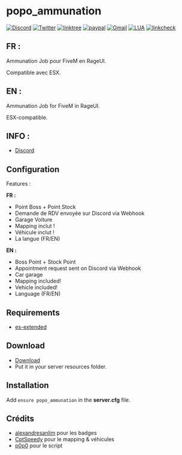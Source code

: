 # popo_ammunation

[![Discord](https://img.shields.io/badge/Discord-5865F2?style=for-the-badge&logo=discord&logoColor=white)](https://discord.gg/yQcMBUUkNc)
[![Twitter](https://img.shields.io/badge/Twitter-1DA1F2?style=for-the-badge&logo=twitter&logoColor=white)](https://twitter.com/L4P0p0)
[![linktree](https://img.shields.io/badge/linktree-39E09B?style=for-the-badge&logo=linktree&logoColor=white)](https://linktr.ee/p0p0_l4_t4nch3)
[![paypal](https://img.shields.io/badge/PayPal-00457C?style=for-the-badge&logo=paypal&logoColor=white)](https://paypal.me/p0p0l4t4nch3?country.x=FR&locale.x=fr_FR)
[![Gmail](https://img.shields.io/badge/Gmail-D14836?style=for-the-badge&logo=gmail&logoColor=white)](mailto:popodevfivem@gmail.com)
[![LUA](https://img.shields.io/badge/Lua-2C2D72?style=for-the-badge&logo=lua&logoColor=white)](https://www.lua.org)
[![linkcheck](https://github.com/Leap0p0/popo_gang/actions/workflows/test_link.yml/badge.svg)](https://github.com/Leap0p0/popo_gang/actions/workflows/test_link.yml)


## FR :

Ammunation Job pour FiveM en RageUI.

Compatible avec ESX.

## EN :

Ammunation Job for FiveM in RageUI.

ESX-compatible.

## INFO :

* [Discord](https://discord.gg/yQcMBUUkNc)


## Configuration
Features :

**FR :** 
* Point Boss + Point Stock
* Demande de RDV envoyée sur Discord via Webhook
* Garage Voiture
* Mapping inclut !
* Véhicule inclut !
* La langue (FR/EN)

**EN :**
* Boss Point + Stock Point
* Appointment request sent on Discord via Webhook
* Car garage
* Mapping included!
* Vehicle included!
* Language (FR/EN)

## Requirements
* [es-extended](https://github.com/Vanheden/es_extended)

## Download
* [Download](https://github.com/Leap0p0/popo_ammunation/archive/refs/heads/main.zip)
* Put it in your server resources folder.

## Installation
Add ``ensure popo_ammunation`` in the **server.cfg** file.

## Crédits

* [alexandresanlim](https://github.com/alexandresanlim) pour les badges
* [CptSpeedy](https://github.com/CptSpeedy) pour le mapping & véhicules
* [p0p0](https://github.com/Leap0p0) pour le script
